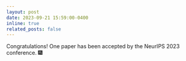```yaml
---
layout: post
date: 2023-09-21 15:59:00-0400
inline: true
related_posts: false
---
```


Congratulations! One paper has been accepted by the NeurIPS 2023 conference. :fireworks:
